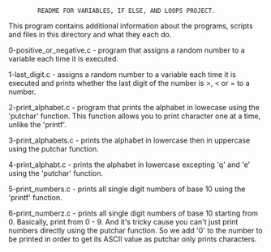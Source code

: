 			README FOR VARIABLES, IF ELSE, AND LOOPS PROJECT.

This program contains additional information about the programs, scripts and files in this directory and what they each do.

0-positive_or_negative.c - program that assigns a random number to a variable each time it is executed.

1-last_digit.c - assigns a random number to a variable each time it is executed and prints whether the last digit of the number is >, < or = to a number.

2-print_alphabet.c - program that prints the alphabet in lowecase using the 'putchar' function. This function allows you to print character one at a time, unlike the 'printf'.

3-print_alphabets.c - prints the alphabet in lowercase then in uppercase using the putchar function. 

4-print_alphabt.c - prints the alphabet in lowercase excepting 'q' and 'e' using the 'putchar' function.

5-print_numbers.c - prints all single digit numbers of base 10 using the 'printf' function.


6-print_numberz.c - prints all single digit numbers of base 10 starting from 0. Basically, print from 0 - 9. And it's tricky cause you can't just print numbers directly using the putchar function. So we add '0' to the number to be printed in order to get its ASCII value as putchar only prints characters.





